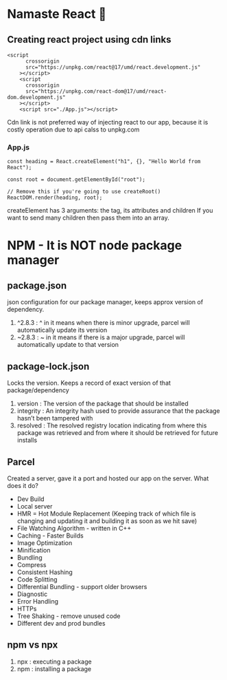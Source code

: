 # Namaste React 🚀

## Creating react project using cdn links

```
<script
      crossorigin
      src="https://unpkg.com/react@17/umd/react.development.js"
    ></script>
    <script
      crossorigin
      src="https://unpkg.com/react-dom@17/umd/react-dom.development.js"
    ></script>
    <script src="./App.js"></script>
```

Cdn link is not preferred way of injecting react to our app, because it is costly operation due to api calss to unpkg.com

### App.js

```
const heading = React.createElement("h1", {}, "Hello World from React");

const root = document.getElementById("root");

// Remove this if you're going to use createRoot()
ReactDOM.render(heading, root);

```

createElement has 3 arguments: the tag, its attributes and children
If you want to send many children then pass them into an array.


# NPM - It is NOT node package manager

## package.json
json configuration for our package manager, keeps approx version of dependency.
1. ^2.8.3 : ^ in it means when there is minor upgrade, parcel will automatically update its version
2. ~2.8.3 : ~ in it means if there is a major upgrade, parcel will automatically update to that version

## package-lock.json
Locks the version.
Keeps a record of exact version of that package/dependency  


1. version : The version of the package that should be installed
2. integrity : An integrity hash used to provide assurance that the package hasn’t been tampered with
3. resolved : The resolved registry location indicating from where this package was retrieved and from where it should be retrieved for future installs

## Parcel
  Created a server, gave it a port and hosted our app on the server.
  What does it do?
 - Dev Build
 - Local server
 - HMR = Hot Module Replacement (Keeping track of which file is changing and updating it and building it as soon as we hit save)
 - File Watching Algorithm - written in C++
 - Caching - Faster Builds
 - Image Optimization
 - Minification
 - Bundling
 - Compress
 - Consistent Hashing
 - Code Splitting
 - Differential Bundling - support older browsers
 - Diagnostic
 - Error Handling
 - HTTPs
 - Tree Shaking - remove unused code 
 - Different dev and prod bundles
 



## npm vs npx
1. npx : executing a package
2. npm : installing a package